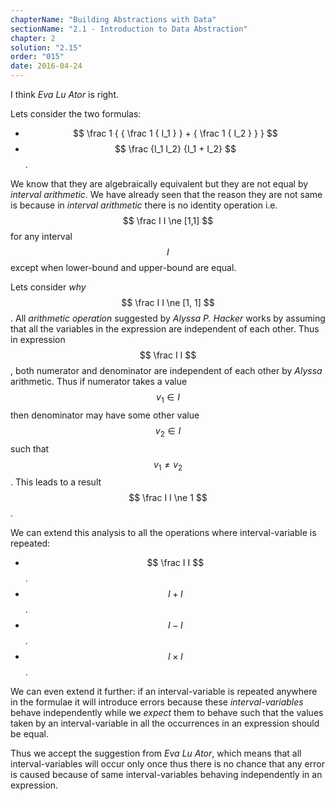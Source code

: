 ```yaml
---
chapterName: "Building Abstractions with Data"
sectionName: "2.1 - Introduction to Data Abstraction"
chapter: 2
solution: "2.15"
order: "015"
date: 2016-04-24
---
```


I think *Eva Lu Ator* is right.
 
Lets consider the two formulas:
 
- $$ \frac 1 { { \frac 1 { I_1 } } + { \frac 1 { I_2 } } } $$        
- $$ \frac {I_1 I_2} {I_1 + I_2} $$.       

We know that they are algebraically equivalent but they are not equal by *interval arithmetic*. We have already seen that the reason they are
not same is because in *interval arithmetic* there is no identity operation i.e. $$ \frac I I \ne [1,1] $$ for any interval $$ I $$
except when lower-bound and upper-bound are equal. 

Lets consider *why* $$ \frac I I \ne [1, 1] $$. All *arithmetic operation* suggested by *Alyssa P. Hacker* works by assuming that all the
variables in the expression are independent of each other. Thus in expression $$ \frac I I $$, both numerator and denominator are
independent of each other by *Alyssa* arithmetic. Thus if numerator takes a value $$ v_1 \in I $$ then denominator may have some other
value $$ v_2 \in I $$ such that $$ v_1 \ne v_2 $$. This leads to a result $$ \frac I I \ne 1 $$.

We can extend this analysis to all the operations where interval-variable is repeated:
 
- $$ \frac I I $$.         
- $$ I + I $$.     
- $$ I - I $$.     
- $$ I \times I $$.     

We can even extend it further: if an interval-variable is repeated anywhere in the formulae it will introduce errors because these *interval-variables*
 behave independently while we *expect* them to behave such that the values taken by an interval-variable in all the occurrences in 
 an expression should be equal.   

Thus we accept the suggestion from *Eva Lu Ator*, which means that all interval-variables will occur only once thus there is no chance that
any error is caused because of same interval-variables behaving independently in an expression.